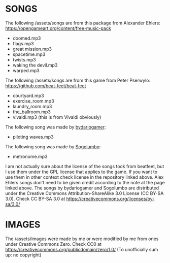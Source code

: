 # SONGS

The following /assets/songs are from this package from Alexander Ehlers:
https://opengameart.org/content/free-music-pack
- doomed.mp3
- flags.mp3
- great mission.mp3
- spacetime.mp3
- twists.mp3
- waking the devil.mp3
- warped.mp3

The following /assets/songs are from this game from Peter Pserwylo:
https://github.com/beat-feet/beat-feet
- courtyard.mp3
- exercise_room.mp3
- laundry_room.mp3
- the_ballroom.mp3
- vivaldi.mp3 (this is from Vivaldi obviously)

The following song was made by [bydariogamer](https://github.com/bydariogamer):
- piloting waves.mp3

The following song was made by [Sogolumbo](https://github.com/sogolumbo):
- metronome.mp3

I am not actually sure about the license of the songs took from beatfeet,
but I use them under the GPL license that applies to the game. If you want
to use them in other context check license in the repository linked above.
Alex Ehlers songs don't need to be given credit according to the note at
the page linked above.
The songs by bydariogamer and Sogolumbo are distributed under the Creative Commons Attribution-ShareAlike 3.0 License (CC BY-SA 3.0).
Check CC BY-SA 3.0 at https://creativecommons.org/licenses/by-sa/3.0/

# IMAGES

The /assets/images were made by me or were modified by me from ones under Creative Commons Zero.
Check CC0 at https://creativecommons.org/publicdomain/zero/1.0/
(To unofficially sum up: no copyright)